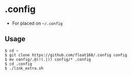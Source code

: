 # .config

* For placed on `~/.config`

## Usage

```shell
$ cd ~
$ git clone https://github.com/float168/.config config
$ mv config/.@(!(.|)) config/* .config
$ cd .config
$ ./link_extra.sh
```
